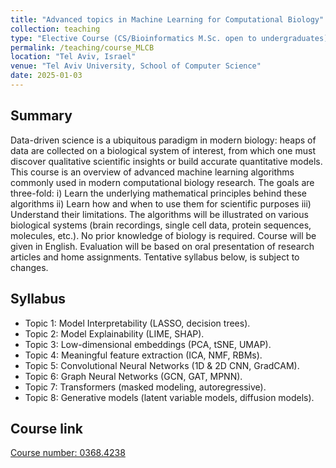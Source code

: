 ```yaml
---
title: "Advanced topics in Machine Learning for Computational Biology"
collection: teaching
type: "Elective Course (CS/Bioinformatics M.Sc. open to undergraduates)"
permalink: /teaching/course_MLCB
location: "Tel Aviv, Israel"
venue: "Tel Aviv University, School of Computer Science"
date: 2025-01-03
---
```


## Summary
Data-driven science is a ubiquitous paradigm in modern biology: heaps of data are collected on a biological system of interest, from which one must discover qualitative scientific insights or build accurate quantitative models.
This course is an overview of advanced machine learning algorithms commonly used in modern computational biology research. The goals are three-fold: i) Learn the underlying mathematical principles behind these algorithms ii) Learn how and when to use them for scientific purposes iii) Understand their limitations.
The algorithms will be illustrated on various biological systems (brain recordings, single cell data, protein sequences, molecules, etc.). No prior knowledge of biology is required. Course will be given in English. Evaluation will be based on oral presentation of research articles and home assignments. Tentative syllabus below, is subject to changes. 

## Syllabus

- Topic 1: Model Interpretability (LASSO, decision trees).
- Topic 2: Model Explainability (LIME, SHAP).
- Topic 3: Low-dimensional embeddings (PCA, tSNE, UMAP).
- Topic 4: Meaningful feature extraction (ICA, NMF, RBMs).
- Topic 5: Convolutional Neural Networks (1D & 2D CNN, GradCAM).
- Topic 6: Graph Neural Networks (GCN, GAT, MPNN).
- Topic 7: Transformers (masked modeling, autoregressive).
- Topic 8: Generative models (latent variable models, diffusion models).

## Course link
[Course number: 0368.4238](https://www.ims.tau.ac.il/Tal/Syllabus/Syllabus_L.aspx?course=0368423801&year=2024&lang=EN)